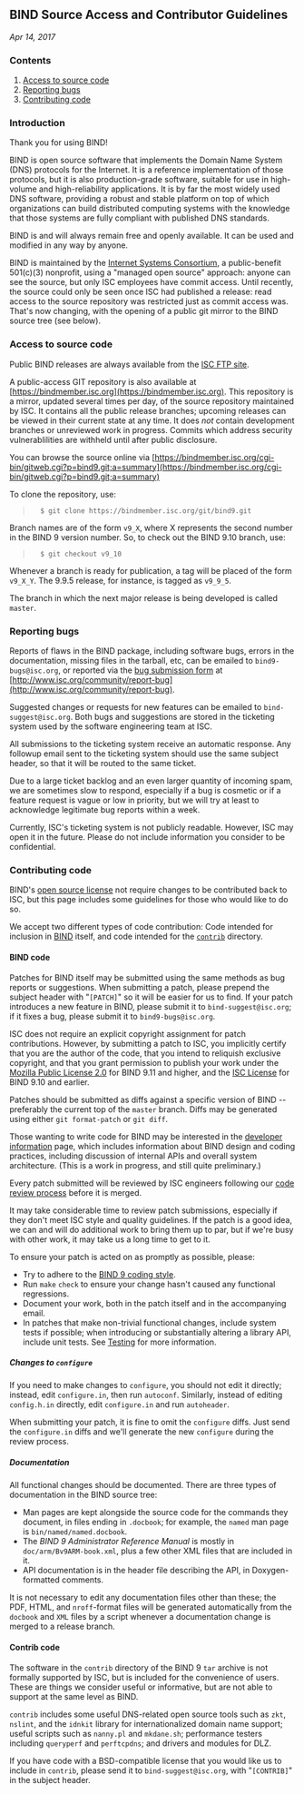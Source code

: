 <!--
 - Copyright (C) 2017, 2018  Internet Systems Consortium, Inc. ("ISC")
 -
 - This Source Code Form is subject to the terms of the Mozilla Public
 - License, v. 2.0. If a copy of the MPL was not distributed with this
 - file, You can obtain one at http://mozilla.org/MPL/2.0/.
-->
## BIND Source Access and Contributor Guidelines
*Apr 14, 2017*

### Contents

1. [Access to source code](#access)
1. [Reporting bugs](#bugs)
1. [Contributing code](#contrib)

### Introduction

Thank you for using BIND!

BIND is open source software that implements the Domain Name System (DNS)
protocols for the Internet. It is a reference implementation of those
protocols, but it is also production-grade software, suitable for use in
high-volume and high-reliability applications.  It is by far the most
widely used DNS software, providing a robust and stable platform on top of
which organizations can build distributed computing systems with the
knowledge that those systems are fully compliant with published DNS
standards.

BIND is and will always remain free and openly available.  It can be
used and modified in any way by anyone.

BIND is maintained by the [Internet Systems Consortium](https://www.isc.org),
a public-benefit 501(c)(3) nonprofit, using a "managed open source" approach:
anyone can see the source, but only ISC employees have commit access.
Until recently, the source could only be seen once ISC had published
a release: read access to the source repository was restricted just
as commit access was.  That's now changing, with the opening of a
public git mirror to the BIND source tree (see below).

### <a name="access"></a>Access to source code

Public BIND releases are always available from the
[ISC FTP site](ftp://ftp.isc.org/isc/bind9).

A public-access GIT repository is also available at
[https://bindmember.isc.org](https://bindmember.isc.org).
This repository is a mirror, updated several times per day, of the
source repository maintained by ISC.  It contains all the public release
branches; upcoming releases can be viewed in their current state at any
time.  It does *not* contain development branches or unreviewed work in
progress.  Commits which address security vulnerablilities are withheld
until after public disclosure.

You can browse the source online via
[https://bindmember.isc.org/cgi-bin/gitweb.cgi?p=bind9.git;a=summary](https://bindmember.isc.org/cgi-bin/gitweb.cgi?p=bind9.git;a=summary)

To clone the repository, use:

>       $ git clone https://bindmember.isc.org/git/bind9.git

Branch names are of the form `v9_X`, where X represents the second number in the BIND 9 version number.  So, to check out the BIND 9.10 branch, use:

>       $ git checkout v9_10

Whenever a branch is ready for publication, a tag will be placed of the
form `v9_X_Y`.  The 9.9.5 release, for instance, is tagged as `v9_9_5`.

The branch in which the next major release is being developed is called
`master`.

### <a name="bugs"></a>Reporting bugs

Reports of flaws in the BIND package, including software bugs, errors in
the documentation, missing files in the tarball, etc, can be emailed to
`bind9-bugs@isc.org`, or reported via the
[bug submission form](http://www.isc.org/community/report-bug) at
[http://www.isc.org/community/report-bug](http://www.isc.org/community/report-bug).

Suggested changes or requests for new features can be emailed to
`bind-suggest@isc.org`.  Both bugs and suggestions are stored in the
ticketing system used by the software engineering team at ISC.

All submissions to the ticketing system receive an automatic response.  Any
followup email sent to the ticketing system should use the same subject
header, so that it will be routed to the same ticket.

Due to a large ticket backlog and an even larger quantity of incoming spam,
we are sometimes slow to respond, especially if a bug is cosmetic or if a
feature request is vague or low in priority, but we will try at least to
acknowledge legitimate bug reports within a week.

Currently, ISC's ticketing system is not publicly readable. However, ISC
may open it in the future. Please do not include information you consider
to be confidential.

### <a name="bugs"></a>Contributing code

BIND's [open source
license](http://www.isc.org/downloads/software-support-policy/isc-license/)
not require changes to be contributed back to ISC, but this page
includes some guidelines for those who would like to do so.

We accept two different types of code contribution:  Code intended for
inclusion in [BIND](#bind) itself, and code intended for the
[`contrib`](#contrib) directory.

#### <a name="bind"></a>BIND code

Patches for BIND itself may be submitted using the same methods as bug
reports or suggestions.  When submitting a patch, please prepend the
subject header with "`[PATCH]`" so it will be easier for us to find.  If
your patch introduces a new feature in BIND, please submit it to
`bind-suggest@isc.org`; if it fixes a bug, please submit it to
`bind9-bugs@isc.org`.

ISC does not require an explicit copyright assignment for patch
contributions.  However, by submitting a patch to ISC, you implicitly
certify that you are the author of the code, that you intend to reliquish
exclusive copyright, and that you grant permission to publish your work
under the
[Mozilla Public License 2.0](http://www.isc.org/downloads/software-support-policy/isc-license/)
for BIND 9.11 and higher, and the
[ISC License](http://www.isc.org/downloads/software-support-policy/isc-license/)
for BIND 9.10 and earlier.

Patches should be submitted as diffs against a specific version of BIND --
preferably the current top of the `master` branch.  Diffs may be
generated using either `git format-patch` or `git diff`.

Those wanting to write code for BIND may be interested in the [developer
information](dev.md) page, which includes information about BIND design and
coding practices, including discussion of internal APIs and overall system
architecture.  (This is a work in progress, and still quite preliminary.)

Every patch submitted will be reviewed by ISC engineers following our [code
review process](dev.md#reviews) before it is merged.

It may take considerable time to review patch submissions, especially if
they don't meet ISC style and quality guidelines.  If the patch is a good
idea, we can and will do additional work to bring them up to par, but if
we're busy with other work, it may take us a long time to get to it.

To ensure your patch is acted on as promptly as possible, please:

* Try to adhere to the [BIND 9 coding style](style.md).
* Run `make` `check` to ensure your change hasn't caused any
  functional regressions.
* Document your work, both in the patch itself and in the
  accompanying email.
* In patches that make non-trivial functional changes, include system
  tests if possible; when introducing or substantially altering a
  library API, include unit tests. See [Testing](dev.md#testing)
  for more information.

##### Changes to `configure`

If you need to make changes to `configure`, you should not edit it
directly; instead, edit `configure.in`, then run `autoconf`.  Similarly,
instead of editing `config.h.in` directly, edit `configure.in` and run
`autoheader`.

When submitting your patch, it is fine to omit the `configure` diffs.
Just send the `configure.in` diffs and we'll generate the new `configure`
during the review process.

##### Documentation

All functional changes should be documented. There are three types
of documentation in the BIND source tree:

* Man pages are kept alongside the source code for the commands
  they document, in files ending in `.docbook`; for example, the
  `named` man page is `bin/named/named.docbook`.
* The *BIND 9 Administrator Reference Manual* is mostly in
  `doc/arm/Bv9ARM-book.xml`, plus a few other XML files that are included
  in it.
* API documentation is in the header file describing the API, in
  Doxygen-formatted comments.

It is not necessary to edit any documentation files other than these; the
PDF, HTML, and `nroff`-format files will be generated automatically
from the `docbook` and `XML` files by a script whenever a documentation
change is merged to a release branch.

#### <a name="contrib"></a>Contrib code

The software in the `contrib` directory of the BIND 9 `tar` archive is not
formally supported by ISC, but is included for the convenience of users.
These are things we consider useful or informative, but are not able to
support at the same level as BIND.

`contrib` includes some useful DNS-related open source tools such as `zkt`,
`nslint`, and the `idnkit` library for internationalized domain name
support; useful scripts such as `nanny.pl` and `mkdane.sh`; performance
testers including `queryperf` and `perftcpdns`; and drivers and modules for
DLZ.

If you have code with a BSD-compatible license that you would like us to
include in `contrib`, please send it to `bind-suggest@isc.org`, with
"`[CONTRIB]`" in the subject header.
